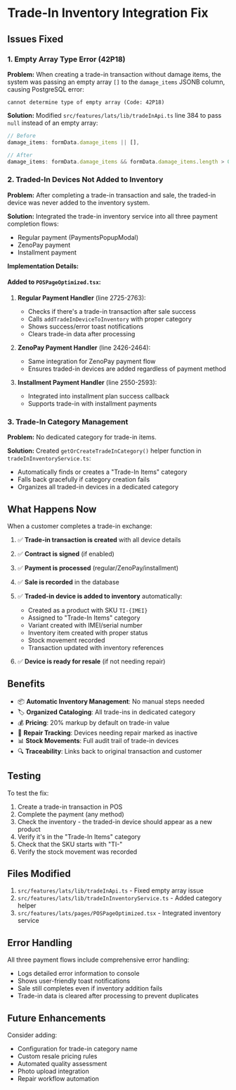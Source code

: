 # Trade-In Inventory Integration Fix

## Issues Fixed

### 1. **Empty Array Type Error (42P18)**
**Problem:** When creating a trade-in transaction without damage items, the system was passing an empty array `[]` to the `damage_items` JSONB column, causing PostgreSQL error:
```
cannot determine type of empty array (Code: 42P18)
```

**Solution:** Modified `src/features/lats/lib/tradeInApi.ts` line 384 to pass `null` instead of an empty array:
```typescript
// Before
damage_items: formData.damage_items || [],

// After
damage_items: formData.damage_items && formData.damage_items.length > 0 ? formData.damage_items : null,
```

### 2. **Traded-In Devices Not Added to Inventory**
**Problem:** After completing a trade-in transaction and sale, the traded-in device was never added to the inventory system.

**Solution:** Integrated the trade-in inventory service into all three payment completion flows:
- Regular payment (PaymentsPopupModal)
- ZenoPay payment
- Installment payment

**Implementation Details:**

#### Added to `POSPageOptimized.tsx`:
1. **Regular Payment Handler** (line 2725-2763):
   - Checks if there's a trade-in transaction after sale success
   - Calls `addTradeInDeviceToInventory` with proper category
   - Shows success/error toast notifications
   - Clears trade-in data after processing

2. **ZenoPay Payment Handler** (line 2426-2464):
   - Same integration for ZenoPay payment flow
   - Ensures traded-in devices are added regardless of payment method

3. **Installment Payment Handler** (line 2550-2593):
   - Integrated into installment plan success callback
   - Supports trade-in with installment payments

### 3. **Trade-In Category Management**
**Problem:** No dedicated category for trade-in items.

**Solution:** Created `getOrCreateTradeInCategory()` helper function in `tradeInInventoryService.ts`:
- Automatically finds or creates a "Trade-In Items" category
- Falls back gracefully if category creation fails
- Organizes all traded-in devices in a dedicated category

## What Happens Now

When a customer completes a trade-in exchange:

1. ✅ **Trade-in transaction is created** with all device details
2. ✅ **Contract is signed** (if enabled)
3. ✅ **Payment is processed** (regular/ZenoPay/installment)
4. ✅ **Sale is recorded** in the database
5. ✅ **Traded-in device is added to inventory** automatically:
   - Created as a product with SKU `TI-{IMEI}`
   - Assigned to "Trade-In Items" category
   - Variant created with IMEI/serial number
   - Inventory item created with proper status
   - Stock movement recorded
   - Transaction updated with inventory references

6. ✅ **Device is ready for resale** (if not needing repair)

## Benefits

- 📦 **Automatic Inventory Management**: No manual steps needed
- 🏷️ **Organized Cataloging**: All trade-ins in dedicated category
- 💰 **Pricing**: 20% markup by default on trade-in value
- 🔧 **Repair Tracking**: Devices needing repair marked as inactive
- 📊 **Stock Movements**: Full audit trail of trade-in devices
- 🔍 **Traceability**: Links back to original transaction and customer

## Testing

To test the fix:

1. Create a trade-in transaction in POS
2. Complete the payment (any method)
3. Check the inventory - the traded-in device should appear as a new product
4. Verify it's in the "Trade-In Items" category
5. Check that the SKU starts with "TI-"
6. Verify the stock movement was recorded

## Files Modified

1. `src/features/lats/lib/tradeInApi.ts` - Fixed empty array issue
2. `src/features/lats/lib/tradeInInventoryService.ts` - Added category helper
3. `src/features/lats/pages/POSPageOptimized.tsx` - Integrated inventory service

## Error Handling

All three payment flows include comprehensive error handling:
- Logs detailed error information to console
- Shows user-friendly toast notifications
- Sale still completes even if inventory addition fails
- Trade-in data is cleared after processing to prevent duplicates

## Future Enhancements

Consider adding:
- Configuration for trade-in category name
- Custom resale pricing rules
- Automated quality assessment
- Photo upload integration
- Repair workflow automation

